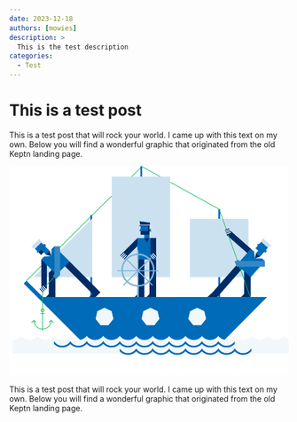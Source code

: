 ```yaml
---
date: 2023-12-18
authors: [mowies]
description: >
  This is the test description
categories:
  - Test
---
```


# This is a test post

This is a test post that will rock your world. I came up with this text on my own.
Below you will find a wonderful graphic that originated from the old Keptn landing page.

![some graphic]

This is a test post that will rock your world. I came up with this text on my own.
Below you will find a wonderful graphic that originated from the old Keptn landing page.

[some graphic]: a-test-post/test-graphic.png

